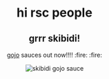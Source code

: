 <!DOCTYPE html>
<header>
    <body>
        <main>
            <h1>hi rsc people</h1>
            <h2>grrr skibidi!</h2>
            <p><a target="_blank" href="https://th.bing.com/th/id/OIP.6twplOYONMg0RMc2Xk13SQHaEK?rs=1&pid=ImgDetMain">gojo</a> sauces out now!!!! :fire: :fire: </p>
            <img src="https://www.siliconera.com/wp-content/uploads/2024/07/jujutsu-kaisen-sauce-07032024.jpg" alt="skibidi gojo sauce">
        </main>
    </body>
</header>

